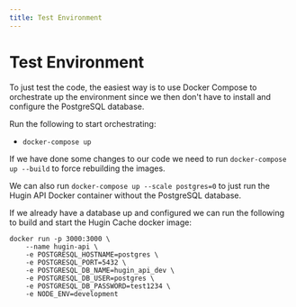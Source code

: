 ```yaml
---
title: Test Environment
---
```


# Test Environment

To just test the code, the easiest way is to use Docker Compose to orchestrate up the environment since we then don't have to install and configure the PostgreSQL database.

Run the following to start orchestrating:

- `docker-compose up`

If we have done some changes to our code we need to run `docker-compose up --build` to force rebuilding the images.

We can also run `docker-compose up --scale postgres=0` to just run the Hugin API Docker container without the PostgreSQL database.

If we already have a database up and configured we can run the following to build and start the Hugin Cache docker image:

```
docker run -p 3000:3000 \
    --name hugin-api \
    -e POSTGRESQL_HOSTNAME=postgres \
    -e POSTGRESQL_PORT=5432 \
    -e POSTGRESQL_DB_NAME=hugin_api_dev \
    -e POSTGRESQL_DB_USER=postgres \
    -e POSTGRESQL_DB_PASSWORD=test1234 \
    -e NODE_ENV=development
```